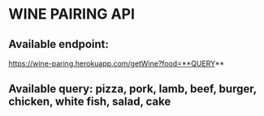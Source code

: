 # WINE PAIRING API

## Available endpoint:

https://wine-paring.herokuapp.com/getWine?food=**QUERY**

## Available query: pizza, pork, lamb, beef, burger, chicken, white fish, salad, cake
